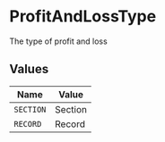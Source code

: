 # ProfitAndLossType

The type of profit and loss


## Values

| Name      | Value     |
| --------- | --------- |
| `SECTION` | Section   |
| `RECORD`  | Record    |